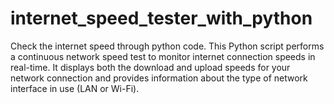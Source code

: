 # internet_speed_tester_with_python
Check the internet speed through python code.
This Python script performs a continuous network speed test to monitor internet connection speeds in real-time. It displays both the download and upload speeds for your network connection and provides information about the type of network interface in use (LAN or Wi-Fi).
